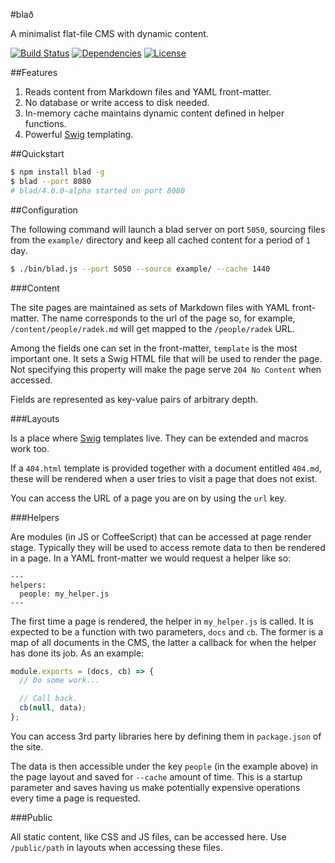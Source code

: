#blað

A minimalist flat-file CMS with dynamic content.

[![Build Status](https://img.shields.io/travis/radekstepan/blad/master.svg?style=flat)](https://travis-ci.org/radekstepan/blad)
[![Dependencies](http://img.shields.io/david/radekstepan/blad.svg?style=flat)](https://david-dm.org/radekstepan/blad)
[![License](http://img.shields.io/badge/license-AGPL--3.0-red.svg?style=flat)](LICENSE)

##Features

1. Reads content from Markdown files and YAML front-matter.
1. No database or write access to disk needed.
1. In-memory cache maintains dynamic content defined in helper functions.
1. Powerful [Swig](http://paularmstrong.github.io/swig/) templating.

##Quickstart

```bash
$ npm install blad -g
$ blad --port 8080
# blad/4.0.0-alpha started on port 8080
```

##Configuration

The following command will launch a blad server on port `5050`, sourcing files from the `example/` directory and keep all cached content for a period of `1` day.

```bash
$ ./bin/blad.js --port 5050 --source example/ --cache 1440
```

###Content

The site pages are maintained as sets of Markdown files with YAML front-matter. The name corresponds to the url of the page so, for example, `/content/people/radek.md` will get mapped to the `/people/radek` URL.

Among the fields one can set in the front-matter, `template` is the most important one. It sets a Swig HTML file that will be used to render the page. Not specifying this property will make the page serve `204 No Content` when accessed.

Fields are represented as key-value pairs of arbitrary depth.

###Layouts

Is a place where [Swig](http://paularmstrong.github.io/swig/) templates live. They can be extended and macros work too.

If a `404.html` template is provided together with a document entitled `404.md`, these will be rendered when a user tries to visit a page that does not exist.

You can access the URL of a page you are on by using the `url` key.

###Helpers

Are modules (in JS or CoffeeScript) that can be accessed at page render stage. Typically they will be used to access remote data to then be rendered in a page. In a YAML front-matter we would request a helper like so:

```
---
helpers:
  people: my_helper.js
---
```

The first time a page is rendered, the helper in `my_helper.js` is called. It is expected to be a function with two parameters, `docs` and `cb`. The former is a map of all documents in the CMS, the latter a callback for when the helper has done its job. As an example:

```js
module.exports = (docs, cb) => {
  // Do some work...

  // Call back.
  cb(null, data);
};
```

You can access 3rd party libraries here by defining them in `package.json` of the site.

The data is then accessible under the key `people` (in the example above) in the page layout and saved for `--cache` amount of time. This is a startup parameter and saves having us make potentially expensive operations every time a page is requested.

###Public

All static content, like CSS and JS files, can be accessed here. Use `/public/path` in layouts when accessing these files.

